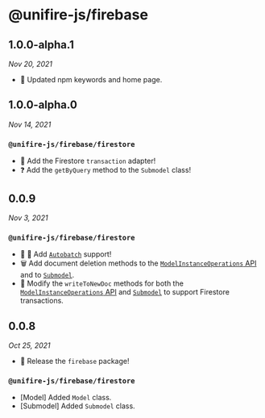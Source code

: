 # @unifire-js/firebase

## 1.0.0-alpha.1

<i>Nov 20, 2021</i>

* 🔧 Updated npm keywords and home page.

## 1.0.0-alpha.0

<i>Nov 14, 2021</i>

### `@unifire-js/firebase/firestore`

* 🤝 Add the Firestore `transaction` adapter!
* ❓ Add the `getByQuery` method to the `Submodel` class!

## 0.0.9

<i>Nov 3, 2021</i>

### `@unifire-js/firebase/firestore`

* 🤖 🎁 Add [`Autobatch`](/packages/firebase/docs/api/autobatcher.md) support!
* 🗑 Add document deletion methods to the [`ModelInstanceOperations` API](/packages/firebase/docs/api/model-instance-operations.md) and to [`Submodel`](/packages/firebase/docs/api/submodel.md).
* 🤝 Modify the `writeToNewDoc` methods for both the [`ModelInstanceOperations` API](/packages/firebase/docs/api/model-instance-operations.md) and [`Submodel`](/packages/firebase/docs/api/submodel.md) to support Firestore transactions.

## 0.0.8

<i>Oct 25, 2021</i>

* 🚀 Release the `firebase` package!

### `@unifire-js/firebase/firestore`

* \[Model\] Added `Model` class.
* \[Submodel\] Added `Submodel` class.